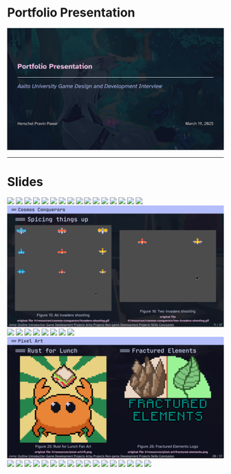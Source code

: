 # Portfolio Presentation

![first slide of the presenatation](slides.png)

---

# Slides
![](slides-png/page-01-of-43.png)
![](slides-png/page-02-of-43.png)
![](slides-png/page-03-of-43.png)
![](slides-png/page-04-of-43.png)
![](slides-png/page-05-of-43.png)
![](slides-png/page-06-of-43.png)
![](slides-png/page-07-of-43.png)
![](slides-png/page-08-of-43.png)
![](slides-png/page-09-of-43.png)
![](slides-png/page-10-of-43.png)
![](slides-png/page-11-of-43.png)
![](slides-png/page-12-of-43.png)
![](slides-png/page-13-of-43.png)
![](slides-png/page-14-of-43.png)
![](slides-png/page-15-of-43.png)
![](slides-png/page-16-of-43.png)
![](slides-png/page-17-of-43.png)
![](slides-png/page-18-of-43.png)
![](slides-png/page-19-of-43.png)
![](slides-png/page-20-of-43.png)
![](slides-png/page-21-of-43.png)
![](slides-png/page-22-of-43.png)
![](slides-png/page-23-of-43.png)
![](slides-png/page-24-of-43.png)
![](slides-png/page-25-of-43.png)
![](slides-png/page-26-of-43.png)
![](slides-png/page-27-of-43.png)
![](slides-png/page-28-of-43.png)
![](slides-png/page-29-of-43.png)
![](slides-png/page-30-of-43.png)
![](slides-png/page-31-of-43.png)
![](slides-png/page-32-of-43.png)
![](slides-png/page-33-of-43.png)
![](slides-png/page-34-of-43.png)
![](slides-png/page-35-of-43.png)
![](slides-png/page-36-of-43.png)
![](slides-png/page-37-of-43.png)
![](slides-png/page-38-of-43.png)
![](slides-png/page-39-of-43.png)
![](slides-png/page-40-of-43.png)
![](slides-png/page-41-of-43.png)
![](slides-png/page-42-of-43.png)
![](slides-png/page-43-of-43.png)
